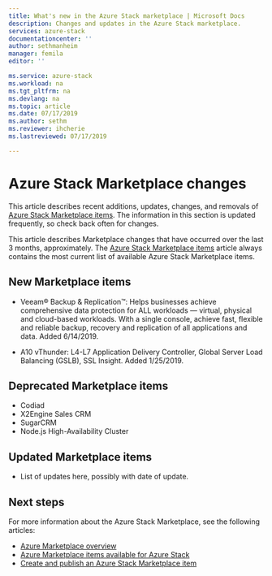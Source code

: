 ```yaml
---
title: What's new in the Azure Stack marketplace | Microsoft Docs
description: Changes and updates in the Azure Stack marketplace.
services: azure-stack
documentationcenter: ''
author: sethmanheim
manager: femila
editor: ''

ms.service: azure-stack
ms.workload: na
ms.tgt_pltfrm: na
ms.devlang: na
ms.topic: article
ms.date: 07/17/2019
ms.author: sethm
ms.reviewer: ihcherie
ms.lastreviewed: 07/17/2019

---
```


# Azure Stack Marketplace changes

This article describes recent additions, updates, changes, and removals of [Azure Stack Marketplace items](azure-stack-marketplace-azure-items.md). The information in this section is updated frequently, so check back often for changes.

This article describes Marketplace changes that have occurred over the last 3 months, approximately. The [Azure Stack Marketplace items](azure-stack-marketplace-azure-items.md) article always contains the most current list of available Azure Stack Marketplace items.

## New Marketplace items

- Veeam® Backup & Replication™: Helps businesses achieve comprehensive data protection for ALL workloads — virtual, physical and cloud-based workloads. With a single console, achieve fast, flexible and reliable backup, recovery and replication of all applications and data. Added 6/14/2019.

- A10 vThunder: L4-L7 Application Delivery Controller, Global Server Load Balancing (GSLB), SSL Insight. Added 1/25/2019.

## Deprecated Marketplace items

- Codiad
- X2Engine Sales CRM
- SugarCRM
- Node.js High-Availability Cluster

## Updated Marketplace items

- List of updates here, possibly with date of update.

## Next steps

For more information about the Azure Stack Marketplace, see the following articles:

- [Azure Marketplace overview](azure-stack-marketplace.md)
- [Azure Marketplace items available for Azure Stack](azure-stack-marketplace-azure-items.md)
- [Create and publish an Azure Stack Marketplace item](azure-stack-create-and-publish-marketplace-item.md)
